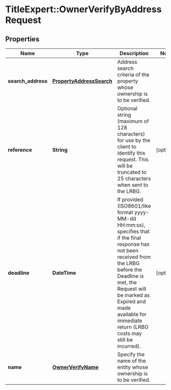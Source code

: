 # TitleExpert::OwnerVerifyByAddressRequest

## Properties
Name | Type | Description | Notes
------------ | ------------- | ------------- | -------------
**search_address** | [**PropertyAddressSearch**](PropertyAddressSearch.md) | Address search criteria of the property whose ownership is to be verified. | 
**reference** | **String** | Optional string (maximum of 128 characters) for use by the client to identify this request. This will be truncated to 25 characters when sent to the LRBG. | [optional] 
**deadline** | **DateTime** | If provided (ISO8601/like format yyyy-MM-dd HH:mm:ss), specifies that if the final response has not been received from the LRBG before the Deadline is met, the Request will be marked as Expired and made available for immediate return (LRBG costs may still be incurred). | [optional] 
**name** | [**OwnerVerifyName**](OwnerVerifyName.md) | Specify the name of the entity whose ownership is to be verified. | 


